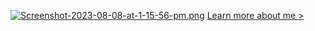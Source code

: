 [![Screenshot-2023-08-08-at-1-15-56-pm.png](https://i.postimg.cc/MZdQT2WH/Screenshot-2023-08-08-at-1-15-56-pm.png)](https://hayleyiscoding.com)
[Learn more about me >](https://hayleyiscoding.com) 

<!--
**hayleyiscoding/hayleyiscoding** is a ✨ _special_ ✨ repository because its `README.md` (this file) appears on your GitHub profile.

Here are some ideas to get you started:

- 🔭 I’m currently working on ...
- 🌱 I’m currently learning ...
- 👯 I’m looking to collaborate on ...
- 🤔 I’m looking for help with ...
- 💬 Ask me about ...
- 📫 How to reach me: ...
- 😄 Pronouns: ...
- ⚡ Fun fact: ...
-->
